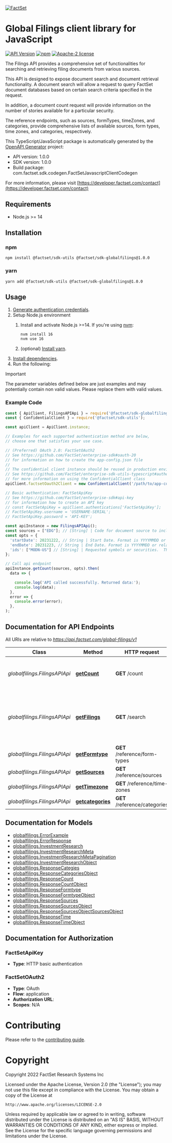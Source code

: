 [![FactSet](https://raw.githubusercontent.com/factset/enterprise-sdk/main/docs/images/factset-logo.svg)](https://www.factset.com)

# Global Filings client library for JavaScript

[![API Version](https://img.shields.io/badge/api-v1.0.0-blue)](https://developer.factset.com/api-catalog/global-filings-api)
[![npm](https://img.shields.io/npm/v/@factset/sdk-globalfilings)](https://www.npmjs.com/package/@factset/sdk-globalfilings)
[![Apache-2 license](https://img.shields.io/badge/license-Apache2-brightgreen.svg)](https://www.apache.org/licenses/LICENSE-2.0)


The Filings API provides a comprehensive set of functionalities for searching and retrieving filing documents from various sources.

This API is designed to expose document search and document retrieval functionality. A document search will allow a request to query FactSet document databases based on certain search criteria specified in the request.

In addition, a document count request will provide information on the number of stories available for a particular security.

The reference endpoints, such as sources, formTypes, timeZones, and categories, provide comprehensive lists of available sources, form types, time zones, and categories, respectively.

This TypeScript/JavaScript package is automatically generated by the [OpenAPI Generator](https://openapi-generator.tech) project:

- API version: 1.0.0
- SDK version: 1.0.0
- Build package: com.factset.sdk.codegen.FactSetJavascriptClientCodegen

For more information, please visit [https://developer.factset.com/contact](https://developer.factset.com/contact)

## Requirements

* Node.js >= 14

## Installation

### npm

```shell
npm install @factset/sdk-utils @factset/sdk-globalfilings@1.0.0
```

### yarn

```shell
yarn add @factset/sdk-utils @factset/sdk-globalfilings@1.0.0
```

## Usage

1. [Generate authentication credentials](../../../../README.md#authentication).
2. Setup Node.js environment
   1. Install and activate Node.js >=14. If you're using [nvm](https://github.com/nvm-sh/nvm):

      ```sh
      nvm install 16
      nvm use 16
      ```

   2. (optional) [Install yarn](https://yarnpkg.com/getting-started/install).
3. [Install dependencies](#installation).
4. Run the following:

> [!IMPORTANT]
> The parameter variables defined below are just examples and may potentially contain non valid values. Please replace them with valid values.

### Example Code


```javascript
const { ApiClient, FilingsAPIApi } = require('@factset/sdk-globalfilings');
const { ConfidentialClient } = require('@factset/sdk-utils');

const apiClient = ApiClient.instance;

// Examples for each supported authentication method are below,
// choose one that satisfies your use case.

// (Preferred) OAuth 2.0: FactSetOAuth2
// See https://github.com/FactSet/enterprise-sdk#oauth-20
// for information on how to create the app-config.json file
//
// The confidential client instance should be reused in production environments.
// See https://github.com/FactSet/enterprise-sdk-utils-typescript#authentication
// for more information on using the ConfidentialClient class
apiClient.factsetOauth2Client = new ConfidentialClient('/path/to/app-config.json');

// Basic authentication: FactSetApiKey
// See https://github.com/FactSet/enterprise-sdk#api-key
// for information how to create an API key
// const FactSetApiKey = apiClient.authentications['FactSetApiKey'];
// FactSetApiKey.username = 'USERNAME-SERIAL';
// FactSetApiKey.password = 'API-KEY';

const apiInstance = new FilingsAPIApi();
const sources = ["EDG"]; // [String] | Code for document source to include.This is a comma-separated list. Use the ```/reference/sources``` endpoint to get the list of available sources.  
const opts = {
  'startDate': 20231222, // String | Start Date. Format is YYYYMMDD or relative +/- days (0,-1,etc).  **Note:** **The API supports data from 1995 onwards. Ensure that the provided Date falls within this range for accurate results.** 
  'endDate': 20231223, // String | End Date. Format is YYYYMMDD or relative +/- days (0,-1,etc).
  'ids': ["MODN-US"] // [String] | Requested symbols or securities.  This is a comma-separated list with a maximum limit of 1000.  Each symbol can be a FactSet exchange symbol, CUSIP, or SEDOL.
};

// Call api endpoint
apiInstance.getCount(sources, opts).then(
  data => {

    console.log('API called successfully. Returned data:');
    console.log(data);
  },
  error => {
    console.error(error);
  },
);

```


## Documentation for API Endpoints

All URIs are relative to *https://api.factset.com/global-filings/v1*

Class | Method | HTTP request | Description
------------ | ------------- | ------------- | -------------
*globalfilings.FilingsAPIApi* | [**getCount**](docs/FilingsAPIApi.md#getCount) | **GET** /count | Returns the count of filings for specified source.
*globalfilings.FilingsAPIApi* | [**getFilings**](docs/FilingsAPIApi.md#getFilings) | **GET** /search | Returns the filings documents and related metadata within FactSet coverage.
*globalfilings.FilingsAPIApi* | [**getFormtype**](docs/FilingsAPIApi.md#getFormtype) | **GET** /reference/form-types | Returns the form types of EDGAR.
*globalfilings.FilingsAPIApi* | [**getSources**](docs/FilingsAPIApi.md#getSources) | **GET** /reference/sources | Returns the sources.
*globalfilings.FilingsAPIApi* | [**getTimezone**](docs/FilingsAPIApi.md#getTimezone) | **GET** /reference/time-zones | Returns the time zones.
*globalfilings.FilingsAPIApi* | [**getcategories**](docs/FilingsAPIApi.md#getcategories) | **GET** /reference/categories | Returns the categories.


## Documentation for Models

 - [globalfilings.ErrorExample](docs/ErrorExample.md)
 - [globalfilings.ErrorResponse](docs/ErrorResponse.md)
 - [globalfilings.InvestmentResearch](docs/InvestmentResearch.md)
 - [globalfilings.InvestmentResearchMeta](docs/InvestmentResearchMeta.md)
 - [globalfilings.InvestmentResearchMetaPagination](docs/InvestmentResearchMetaPagination.md)
 - [globalfilings.InvestmentResearchObject](docs/InvestmentResearchObject.md)
 - [globalfilings.ResponseCategies](docs/ResponseCategies.md)
 - [globalfilings.ResponseCategoriesObject](docs/ResponseCategoriesObject.md)
 - [globalfilings.ResponseCount](docs/ResponseCount.md)
 - [globalfilings.ResponseCountObject](docs/ResponseCountObject.md)
 - [globalfilings.ResponseFormtype](docs/ResponseFormtype.md)
 - [globalfilings.ResponseFormtypeObject](docs/ResponseFormtypeObject.md)
 - [globalfilings.ResponseSources](docs/ResponseSources.md)
 - [globalfilings.ResponseSourcesObject](docs/ResponseSourcesObject.md)
 - [globalfilings.ResponseSourcesObjectSourcesObject](docs/ResponseSourcesObjectSourcesObject.md)
 - [globalfilings.ResponseTime](docs/ResponseTime.md)
 - [globalfilings.ResponseTimeObject](docs/ResponseTimeObject.md)


## Documentation for Authorization



### FactSetApiKey

- **Type**: HTTP basic authentication



### FactSetOAuth2


- **Type**: OAuth
- **Flow**: application
- **Authorization URL**: 
- **Scopes**: N/A


# Contributing

Please refer to the [contributing guide](../../../../CONTRIBUTING.md).

# Copyright

Copyright 2022 FactSet Research Systems Inc

Licensed under the Apache License, Version 2.0 (the "License");
you may not use this file except in compliance with the License.
You may obtain a copy of the License at

    http://www.apache.org/licenses/LICENSE-2.0

Unless required by applicable law or agreed to in writing, software
distributed under the License is distributed on an "AS IS" BASIS,
WITHOUT WARRANTIES OR CONDITIONS OF ANY KIND, either express or implied.
See the License for the specific language governing permissions and
limitations under the License.
